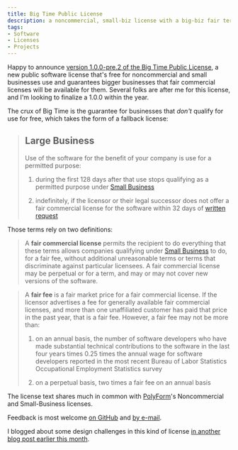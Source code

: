 ```yaml
---
title: Big Time Public License
description: a noncommercial, small-biz license with a big-biz fair terms guarantee
tags:
- Software
- Licenses
- Projects
---
```


Happy to announce [version 1.0.0-pre.2 of the Big Time Public License](https://bigtimelicense.com/versions/1.0.0-pre.2), a new public software license that's free for noncommercial and small businesses use and guarantees bigger businesses that fair commercial licenses will be available for them.  Several folks are after me for this license, and I'm looking to finalize a 1.0.0 within the year.

The crux of Big Time is the guarantee for businesses that _don't_ qualify for use for free, which takes the form of a fallback license:

> ## Large Business
>
> Use of the software for the benefit of your company is use for a permitted purpose:
>
> 1.  during the first 128 days after that use stops qualifying as a permitted purpose under [Small Business](#small-business)
>
> 2.  indefinitely, if the licensor or their legal successor does not offer a fair commercial license for the software within 32 days of [written request](#how-to-request)

Those terms rely on two definitions:

> A **fair commercial license** permits the recipient to do everything that these terms allows companies qualifying under [Small Business](#small-business) to do, for a fair fee, without additional unreasonable terms or terms that discriminate against particular licensees.  A fair commercial license may be perpetual or for a term, and may or may not cover new versions of the software.

> A **fair fee** is a fair market price for a fair commercial license.  If the licensor advertises a fee for generally available fair commercial licenses, and more than one unaffiliated customer has paid that price in the past year, that is a fair fee.  However, a fair fee may not be more than:
>
> 1.  on an annual basis, the number of software developers who have made substantial technical contributions to the software in the last four years times 0.25 times the annual wage for software developers reported in the most recent Bureau of Labor Statistics Occupational Employment Statistics survey
>
> 2.  on a perpetual basis, two times a fair fee on an annual basis

The license text shares much in common with [PolyForm](https://polyformproject.org)'s Noncommercial and Small-Business licenses.

Feedback is most welcome [on GitHub](https://github.com/berneout/big-time-public-license) and [by e-mail](mailto@kyle@kemitchell.com).

I blogged about some design challenges in this kind of license [in another blog post earlier this month](http://localhost:4000/2019/12/02/Correct-Intuitive-Fairness.html).
